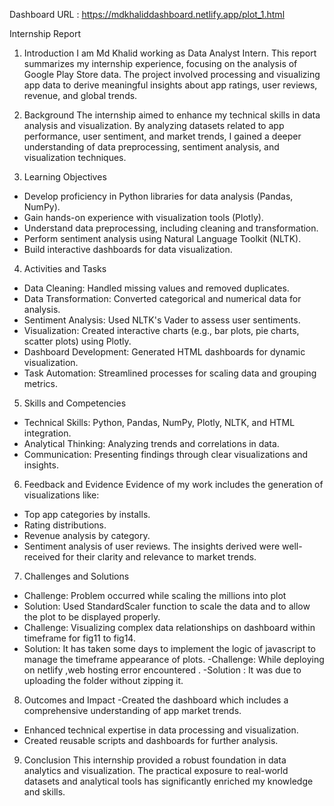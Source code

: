 Dashboard URL : https://mdkhaliddashboard.netlify.app/plot_1.html
 
 
Internship Report 

1. Introduction 
I am Md Khalid working as Data Analyst Intern. This report summarizes my internship experience, focusing on the analysis of Google Play Store data. The project involved processing and visualizing app data to derive meaningful insights about app ratings, user reviews, revenue, and global trends.

 

2. Background 
The internship aimed to enhance my technical skills in data analysis and visualization. By analyzing datasets related to app performance, user sentiment, and market trends, I gained a deeper understanding of data preprocessing, sentiment analysis, and visualization techniques.

 

3. Learning Objectives 
- Develop proficiency in Python libraries for data analysis (Pandas, NumPy).
- Gain hands-on experience with visualization tools (Plotly).
- Understand data preprocessing, including cleaning and transformation.
- Perform sentiment analysis using Natural Language Toolkit (NLTK).
- Build interactive dashboards for data visualization.

 

4. Activities and Tasks 
-  Data Cleaning:  Handled missing values and removed duplicates.
-  Data Transformation:  Converted categorical and numerical data for analysis.
-  Sentiment Analysis:  Used NLTK's Vader to assess user sentiments.
-  Visualization:  Created interactive charts (e.g., bar plots, pie charts, scatter plots) using Plotly.
-  Dashboard Development:  Generated HTML dashboards for dynamic visualization.
-  Task Automation:  Streamlined processes for scaling data and grouping metrics.

 

5. Skills and Competencies 
-  Technical Skills:  Python, Pandas, NumPy, Plotly, NLTK, and HTML integration.
-  Analytical Thinking:  Analyzing trends and correlations in data.
-  Communication:  Presenting findings through clear visualizations and insights.

 
6. Feedback and Evidence 
 Evidence of my work includes the generation of visualizations like:
- Top app categories by installs.
- Rating distributions.
- Revenue analysis by category.
- Sentiment analysis of user reviews.
The insights derived were well-received for their clarity and relevance to market trends.

 

7. Challenges and Solutions 
  -  Challenge:  Problem occurred while scaling the millions into plot
  -  Solution:  Used StandardScaler function to scale the data and to allow the plot to be displayed properly.
  -  Challenge:  Visualizing complex data relationships on dashboard within timeframe for fig11 to fig14.
  -  Solution:  It has taken some days to implement the logic of javascript to manage the timeframe appearance of plots.
  -Challenge: While deploying on netlify ,web hosting error encountered .
  -Solution : It was due to uploading the folder without zipping it.


 

8. Outcomes and Impact 
-Created the dashboard which includes a comprehensive understanding of app market trends.
- Enhanced technical expertise in data processing and visualization.
- Created reusable scripts and dashboards for further analysis.
 

9. Conclusion 
This internship provided a robust foundation in data analytics and visualization. The practical exposure to real-world datasets and analytical tools has significantly enriched my knowledge and skills.
